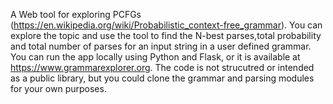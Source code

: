 A Web tool for exploring PCFGs (https://en.wikipedia.org/wiki/Probabilistic_context-free_grammar).
You can explore the topic and use the tool to find the N-best parses,total probability and total number of parses for an input string in a user defined grammar.
You can run the app locally using Python and Flask, or it is available at https://www.grammarexplorer.org.
The code is not strucutred or intended as a public library, but you could clone the grammar and parsing modules for your own purposes.
